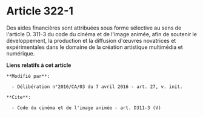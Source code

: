 # Article 322-1

Des aides financières sont attribuées sous forme sélective au sens de l'article D. 311-3 du code du cinéma et de l'image
animée, afin de soutenir le développement, la production et la diffusion d'œuvres novatrices et expérimentales dans le
domaine de la création artistique multimédia et numérique.

**Liens relatifs à cet article**

	**Modifié par**:

	  - Délibération n°2016/CA/03 du 7 avril 2016 - art. 27, v. init.

	**Cite**:

	  - Code du cinéma et de l'image animée - art. D311-3 (V)
